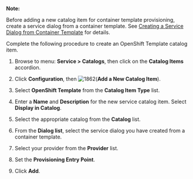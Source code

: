 **Note:**

Before adding a new catalog item for container template provisioning,
create a service dialog from a container template. See
[Creating a Service Dialog from Container Template](#creating-a-service-dialog-from-container-template) for details.

Complete the following procedure to create an OpenShift Template catalog item.

1.  Browse to menu: **Service > Catalogs**, then click on the **Catalog Items** accordion.

2.  Click **Configuration**, then
    ![1862](../images/1862.png)(**Add a New Catalog Item**).

3.  Select **OpenShift Template** from the **Catalog Item Type** list.

4.  Enter a **Name** and **Description** for the new service catalog
    item. Select **Display in Catalog**.

5.  Select the appropriate catalog from the **Catalog** list.

6.  From the **Dialog list**, select the service dialog you have created
    from a container template.

7.  Select your provider from the **Provider** list.

8.  Set the **Provisioning Entry Point**.

9.  Click **Add**.

